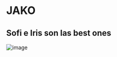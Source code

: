 # JAKO
## Sofi e Iris son las best ones


![image](https://user-images.githubusercontent.com/101269946/202499587-efdc83b1-b55f-4ecc-b4d0-2bcc5ae26a4c.png)
